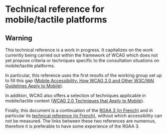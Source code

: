 # Technical reference for mobile/tactile platforms

## Warning

This technical reference is a work in progress. It capitalizes on the work currently being carried out within the framework of WCAG which does not yet propose criteria or techniques specific to the consultation situations on mobile/tactile platforms.

In particular, this reference uses the first results of the working group set up to fill this gap ([Mobile Accessibility: How WCAG 2.0 and Other W3C/WAI Guidelines Apply to Mobile](http://www.w3.org/TR/mobile-accessibility-mapping/)).

In addition, WCAG also offers a selection of techniques applicable in mobile/tactile context ([WCAG 2.0 Techniques that Apply to Mobile](http://www.w3.org/WAI/GL/mobile-a11y-tf/MobileTechniques/)).

Finally, this document is a continuation of the [RGAA&nbsp;3 (in French)](http://references.modernisation.gouv.fr/rgaa/) and in particular its [technical reference (in French)](http://references.modernisation.gouv.fr/rgaa/criteres.html), without which accessibility can not be measured. The links between these two references are numerous, therefore it is preferable to have some experience of the RGAA&nbsp;3.